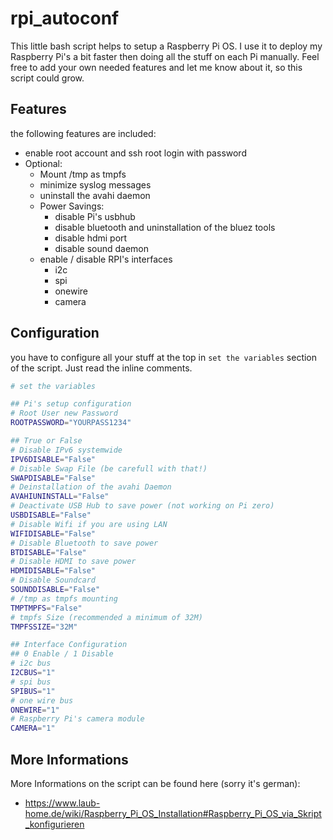 # rpi_autoconf

This little bash script helps to setup a Raspberry Pi OS. I use it to deploy my Raspberry Pi's a bit faster then doing all the stuff on each Pi manually. Feel free to add your own needed features and let me know about it, so this script could grow.

## Features

the following features are included:

* enable root account and ssh root login with password
* Optional:
  * Mount /tmp as tmpfs
  * minimize syslog messages
  * uninstall the avahi daemon
  * Power Savings:
    * disable Pi's usbhub
    * disable bluetooth and uninstallation of the bluez tools
    * disable hdmi port
    * disable sound daemon
  * enable / disable RPI's interfaces
    * i2c
    * spi
    * onewire
    * camera

## Configuration

you have to configure all your stuff at the top in `set the variables` section of the script. Just read the inline comments.

```bash
# set the variables

## Pi's setup configuration
# Root User new Password
ROOTPASSWORD="YOURPASS1234"

## True or False
# Disable IPv6 systemwide
IPV6DISABLE="False"
# Disable Swap File (be carefull with that!)
SWAPDISABLE="False"
# Deinstallation of the avahi Daemon
AVAHIUNINSTALL="False"
# Deactivate USB Hub to save power (not working on Pi zero)
USBDISABLE="False"
# Disable Wifi if you are using LAN
WIFIDISABLE="False"
# Disable Bluetooth to save power
BTDISABLE="False"
# Disable HDMI to save power
HDMIDISABLE="False"
# Disable Soundcard
SOUNDDISABLE="False"
# /tmp as tmpfs mounting
TMPTMPFS="False"
# tmpfs Size (recommended a minimum of 32M)
TMPFSSIZE="32M"

## Interface Configuration
## 0 Enable / 1 Disable 
# i2c bus
I2CBUS="1"
# spi bus
SPIBUS="1"
# one wire bus
ONEWIRE="1"
# Raspberry Pi's camera module
CAMERA="1"
```

## More Informations

More Informations on the script can be found here (sorry it's german):

* https://www.laub-home.de/wiki/Raspberry_Pi_OS_Installation#Raspberry_Pi_OS_via_Skript_konfigurieren

